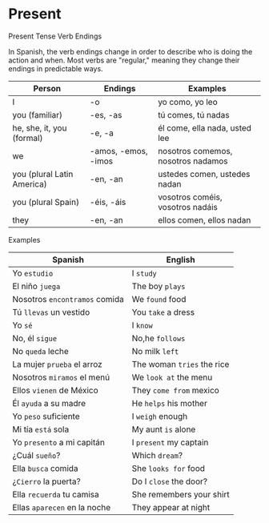 # Present

Present Tense Verb Endings

In Spanish, the verb endings change in order to describe who is doing the action and when. Most verbs are "regular," meaning they change their endings in predictable ways.

| Person | Endings | Examples |
| ------ | ------- | -------- |
| I	| -o | yo como, yo leo |
| you	(familiar) |	-es, -as |	tú comes, tú nadas |
| he, she, it, you (formal)	|	-e, -a |	él come, ella nada, usted lee |
| we	|	-amos, -emos, -imos |	nosotros comemos, nosotros nadamos |
| you (plural Latin America)	|	-en, -an |	ustedes comen, ustedes nadan |
| you (plural Spain)	|	-éis, -áis |	vosotros coméis, vosotros nadáis |
| they	|	-en, -an |	ellos comen, ellos nadan |


Examples

| Spanish | English |
| ------ | ------- | 
| Yo `estudio` | I `study` |
| El niño `juega` | The boy `plays` |
| Nosotros `encontramos` comida | We `found` food |
| Tú `llevas` un vestido | You `take` a dress |
| Yo `sé` | I `know` |
| No, él `sigue` | No,he `follows` |
| No `queda` leche | No milk `left` |
| La mujer `prueba` el arroz	| The woman `tries` the rice | 
| Nosotros `miramos` el menú |  We `look at` the menu |
| Ellos `vienen` de México | They `come from` mexico |
| Él `ayuda` a su madre | He `helps` his mother |
| Yo `peso` suficiente | I `weigh` enough |
| Mi tía `está` sola | My aunt `is` alone |
| Yo `presento` a mi capitán | I `present` my captain | 
| ¿Cuál `sueño`? | Which `dream`? |
| Ella `busca` comida | She `looks for` food |
| ¿`Cierro` la puerta? | Do I `close` the door? |
| Ella `recuerda` tu camisa | She remembers your shirt | 
| Ellas `aparecen` en la noche | They appear at night |
